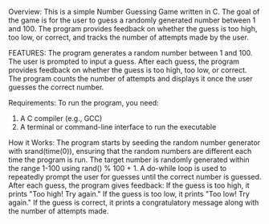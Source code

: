 Overview:
This is a simple Number Guessing Game written in C. The goal of the game is for the user to guess a randomly generated number between 1 and 100. The program provides feedback on whether the guess is too high, too low, or correct, and tracks the number of attempts made by the user.

FEATURES:
The program generates a random number between 1 and 100.
The user is prompted to input a guess.
After each guess, the program provides feedback on whether the guess is too high, too low, or correct.
The program counts the number of attempts and displays it once the user guesses the correct number.

Requirements:
To run the program, you need:
1. A C compiler (e.g., GCC)
2. A terminal or command-line interface to run the executable

How it Works:
The program starts by seeding the random number generator with srand(time(0)), ensuring that the random numbers are different each time the program is run.
The target number is randomly generated within the range 1-100 using rand() % 100 + 1.
A do-while loop is used to repeatedly prompt the user for guesses until the correct number is guessed.
After each guess, the program gives feedback:
If the guess is too high, it prints "Too high! Try again."
If the guess is too low, it prints "Too low! Try again."
If the guess is correct, it prints a congratulatory message along with the number of attempts made.
